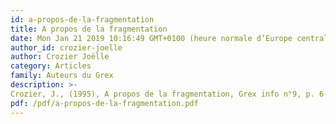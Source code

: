 ```yaml
---
id: a-propos-de-la-fragmentation
title: A propos de la fragmentation
date: Mon Jan 21 2019 10:16:49 GMT+0100 (heure normale d’Europe centrale)
author_id: crozier-joelle
author: Crozier Joëlle
category: Articles
family: Auteurs du Grex
description: >-
Crozier, J., (1995), A propos de la fragmentation, Grex info n°9, p. 6-7. 
pdf: /pdf/a-propos-de-la-fragmentation.pdf
---
```

